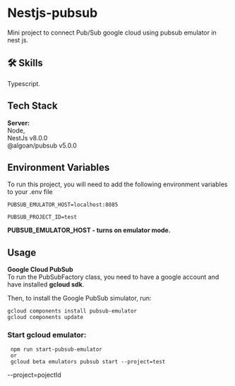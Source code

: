 
# Nestjs-pubsub

Mini project to connect Pub/Sub google cloud using pubsub emulator in nest js.


## 🛠 Skills
Typescript.


## Tech Stack

**Server:**  
Node, \
NestJs v8.0.0 \
@algoan/pubsub v5.0.0



## Environment Variables

To run this project, you will need to add the following environment variables to your .env file

`PUBSUB_EMULATOR_HOST=localhost:8085`

`PUBSUB_PROJECT_ID=test`

**PUBSUB_EMULATOR_HOST - turns on emulator mode.**

## Usage

**Google Cloud PubSub**\
To run the PubSubFactory class, you need to have a google account and have installed **gcloud sdk**.

Then, to install the Google PubSub simulator, run:
```
gcloud components install pubsub-emulator
gcloud components update
```

### Start gcloud emulator:
```
 npm run start-pubsub-emulator 
 or
 gcloud beta emulators pubsub start --project=test
```
--project=pojectId

